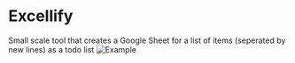 # Excellify
Small scale tool that creates a Google Sheet for a list of items (seperated by new lines) as a todo list
![Example](https://imgur.com/rA8qhQd)
